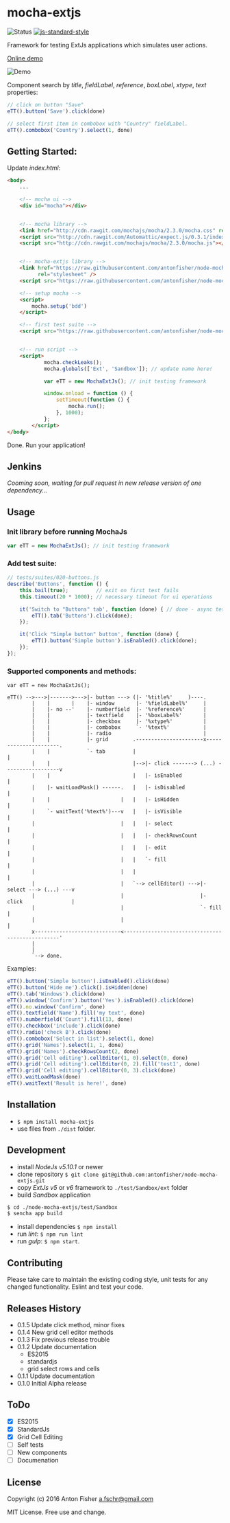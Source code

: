 # mocha-extjs

![Status](https://img.shields.io/badge/status-alpha-orange.svg)
[![js-standard-style](https://img.shields.io/badge/code%20style-standard-brightgreen.svg)](http://standardjs.com/)

Framework for testing ExtJs applications which simulates user actions.

[Online demo](http://antonfisher.com/demo/mocha-extjs/)

![Demo](https://raw.githubusercontent.com/antonfisher/mocha-extjs/docs/images/mocha-extjs-v1.gif)

Component search by _title_, _fieldLabel_, _reference_, _boxLabel_, _xtype_, _text_ properties:

```javascript
// click on button "Save"
eTT().button('Save').click(done)

// select first item in combobox with "Country" fieldLabel.
eTT().combobox('Country').select(1, done)
```

## Getting Started:

Update _index.html_:

```html
<body>
    ...

    <!-- mocha ui -->
    <div id="mocha"></div>


    <!-- mocha library -->
    <link href="http://cdn.rawgit.com/mochajs/mocha/2.3.0/mocha.css" rel="stylesheet"/>
    <script src="http://cdn.rawgit.com/Automattic/expect.js/0.3.1/index.js"></script>
    <script src="http://cdn.rawgit.com/mochajs/mocha/2.3.0/mocha.js"></script>


    <!-- mocha-extjs library -->
    <link href="https://raw.githubusercontent.com/antonfisher/node-mocha-extjs/master/dist/mocha-extjs.css"
          rel="stylesheet" />
    <script src="https://raw.githubusercontent.com/antonfisher/node-mocha-extjs/master/dist/mocha-extjs.js"></script>

    <!-- setup mocha -->
    <script>
        mocha.setup('bdd')
    </script>

    <!-- first test suite -->
    <script src="https://raw.githubusercontent.com/antonfisher/node-mocha-extjs/master/test/suites/010-environment.js"></script>


    <!-- run script -->
    <script>
            mocha.checkLeaks();
            mocha.globals(['Ext', 'Sandbox']); // update name here!

            var eTT = new MochaExtJs(); // init testing framework

            window.onload = function () {
                setTimeout(function () {
                    mocha.run();
                }, 1000);
            };
        </script>
</body>
```
Done. Run your application!

## Jenkins

_Cooming soon, waiting for pull request in new release version of one dependency..._

## Usage

### Init library before running MochaJs

```javascript
var eTT = new MochaExtJs(); // init testing framework
```

### Add test suite:

```javascript
// tests/suites/020-buttons.js
describe('Buttons', function () {
    this.bail(true);         // exit on first test fails
    this.timeout(20 * 1000); // necessary timeout for ui operations

    it('Switch to "Buttons" tab', function (done) { // done - async tests callback
        eTT().tab('Buttons').click(done);
    });

    it('Click "Simple button" button', function (done) {
        eTT().button('Simple button').isEnabled().click(done);
    });
});
```

### Supported components and methods:

```
var eTT = new MochaExtJs();

eTT() -->--->|------->--->|- button ---> (|- '%title%'     )----.
        |    |       |    |- window       |- '%fieldLabel%'     |
        |    |- no --'    |- numberfield  |- '%reference%'      |
        |    |            |- textfield    |- '%boxLabel%'       |
        |    |            |- checkbox     |- '%xtype%'          |
        |    |            |- combobox     `- '%text%'           |
        |    |            |- radio                              |
        |    |            |- grid        .----------------------x----------------------.
        |    |            `- tab         |                                             |
        |    |                           |-->|- click -------> (...) ------------------v
        |    |                           |   |- isEnabled                              |
        |    |- waitLoadMask() ------.   |   |- isDisabled                             |
        |    |                       |   |   |- isHidden                               |
        |    `- waitText('%text%')---v   |   |- isVisible                              |
        |                            |   |   |- select                                 |
        |                            |   |   |- checkRowsCount                         |
        |                            |   |   |- edit                                   |
        |                            |   |   `- fill                                   |
        |                            |   |                                             |
        |                            |   `--> cellEditor() --->|- select ---> (...) ---v
        |                            |                         |- click                |
        |                            |                         `- fill                 |
        |                            |                                                 |
        x----------------------------<-------------------------------------------------'
        |
        |
        `--> done.
```

Examples:

```javascript
eTT().button('Simple button').isEnabled().click(done)
eTT().button('Hide me').click().isHidden(done)
eTT().tab('Windows').click(done)
eTT().window('Confirm').button('Yes').isEnabled().click(done)
eTT().no.window('Confirm', done)
eTT().textfield('Name').fill('my text', done)
eTT().numberfield('Count').fill(13, done)
eTT().checkbox('include').click(done)
eTT().radio('check B').click(done)
eTT().combobox('Select in list').select(1, done)
eTT().grid('Names').select(1, 1, done)
eTT().grid('Names').checkRowsCount(2, done)
eTT().grid('Cell editing').cellEditor(1, 0).select(0, done)
eTT().grid('Cell editing').cellEditor(0, 2).fill('test1', done)
eTT().grid('Cell editing').cellEditor(0, 3).click(done)
eTT().waitLoadMask(done)
eTT().waitText('Result is here!', done)
```

## Installation

- `$ npm install mocha-extjs`
- use files from `./dist` folder.

## Development

- install _NodeJs v5.10.1_ or newer
- clone repository `$ git clone git@github.com:antonfisher/node-mocha-extjs.git`
- copy _ExtJs v5_ or _v6_ framework to `./test/Sandbox/ext` folder
- build _Sandbox_ application
```bash
$ cd ./node-mocha-extjs/test/Sandbox
$ sencha app build 
```
- install dependencies `$ npm install`
- run _lint_: `$ npm run lint`
- run _gulp_: `$ npm start`.

## Contributing

Please take care to maintain the existing coding style, unit tests for any changed functionality.
Eslint and test your code.

## Releases History

* 0.1.5 Update click method, minor fixes
* 0.1.4 New grid cell editor methods
* 0.1.3 Fix previous release trouble
* 0.1.2 Update documentation
    * ES2015
    * standardjs
    * grid select rows and cells
* 0.1.1 Update documentation
* 0.1.0 Initial Alpha release

## ToDo

- [x] ES2015
- [x] StandardJs
- [x] Grid Cell Editing
- [ ] Self tests
- [ ] New components
- [ ] Documenation

## License

Copyright (c) 2016 Anton Fisher <a.fschr@gmail.com>

MIT License. Free use and change.
